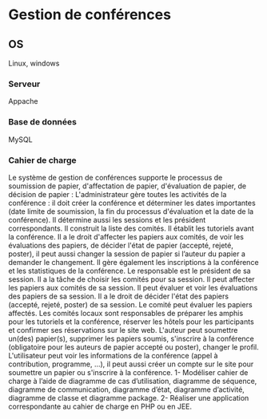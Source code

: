 # Gestion de conférences



## OS 
Linux, windows

### Serveur
Appache 

### Base de données
MySQL

### Cahier de charge

Le système de gestion de conférences supporte le processus de soumission de papier, d'affectation de papier, d'évaluation de papier, de décision de papier : L'administrateur gère toutes les activités de la conférence : il doit créer la conférence et déterminer les dates importantes (date limite de soumission, la fin du processus d'évaluation et la date de la conférence). Il détermine aussi les sessions et les président correspondants. Il construit la liste des comités. Il établit les tutoriels avant la conférence. Il a le droit d'affecter les papiers aux comités, de voir les évaluations des papiers, de décider l'état de papier (accepté, rejeté, poster), il peut aussi changer la session de papier si l’auteur du papier a demander le changement. Il gère également les inscriptions à la conférence et les statistiques de la conférence. Le responsable est le président de sa session. Il a la tâche de choisir les comités pour sa session. Il peut affecter les papiers aux comités de sa session. Il peut évaluer et voir les évaluations des papiers de sa session. Il a le droit de décider l'état des papiers (accepté, rejeté, poster) de sa session. Le comité peut évaluer les papiers affectés. Les comités locaux sont responsables de préparer les amphis pour les tutoriels et la conférence, réserver les hôtels pour les participants et confirmer ses réservations sur le site web. L'auteur peut soumettre un(des) papier(s), supprimer les papiers soumis, s'inscrire à la conférence (obligatoire pour les auteurs de papier accepté ou poster), changer le profil.
L'utilisateur peut voir les informations de la conférence (appel à
contribution, programme, ...), il peut aussi créer un compte sur le site pour
soumettre un papier ou s'inscrire à la conférence.
1- Modéliser cahier de charge à l’aide de diagramme de cas d’utilisation,
diagramme de séquence, diagramme de communication, diagramme
d’état, diagramme d’activité, diagramme de classe et diagramme
package.
2- Réaliser une application correspondante au cahier de charge en PHP ou en JEE.
